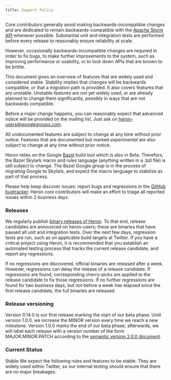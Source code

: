 ```yaml
---
title: Support Policy
---
```

Core contributors generally avoid making backwards-incompatible changes and are dedicated to remain backwards-compatible with the [Apache Storm API](http://storm.apache.org/) whenever possible. Substantial unit and integration tests are performed before every release to reasonably ensure reliability at scale.

However, occasionally backwards-incompatible changes are required in order to fix bugs, to make further improvements to the system, such as improving performance or usability, or to lock down APIs that are known to be brittle.

This document gives an overview of features that are widely used and considered stable. Stability implies that changes will be backwards compatible, or that a migration path is provided.  It also covers features that are unstable. Unstable features are not yet widely used, or are already planned to change them significantly, possibly in ways that are not backwards compatible.

Before a major change happens, you can reasonably expect that advanced notice will be provided on the mailing list. Just ask on heron-users@googlegroups.com.

All undocumented features are subject to change at any time without prior notice. Features that are documented but marked *experimental* are also subject to change at any time without prior notice.

Heron relies on the Google [Bazel](http://bazel.io) build tool which is also in Beta.  Therefore, the Bazel Skylark macro and rules language (anything written in a .bzl file) is still subject to change. The Bazel Google group is in the process of migrating Google to Skylark, and expect the macro language to stabilize as part of that process. 

Please help keep discover issues: report bugs and regressions in the [GitHub bugtracker](https://github.com/twitter/heron/issues). Heron core contributors will make an effort to triage all reported issues within 2 business days.

### Releases
We regularly publish [binary releases of Heron](https://github.com/twitter/heron/releases). To that end, release candidates are announced on heron-users; these are binaries that have passed all unit and integration tests. Over the next few days, regression tests are run, such as on applicable build targets at Twitter. If you have a critical project using Heron, it is recommended that you establish an automated testing process that tracks the current release candidate, and report any regressions.

If no regressions are discovered, official binaries are released after a week. However, regressions can delay the release of a release candidate. If regressions are found, corresponding cherry-picks are applied to the release candidate to fix those regressions. If no further regressions are found for two business days, but not before a week has elapsed since the first release candidate, the full binaries are released.

### Release versioning
Version 0.14.0 is our first release marking the start of our beta phase. Until version 1.0.0, we increase the MINOR version every time we reach a new milestone.
Version 1.0.0 marks the end of our beta phase; afterwards, we will label each release with a version number of the form MAJOR.MINOR.PATCH according to the [semantic version 2.0.0 document](http://semver.org/).

### Current Status
Stable
We expect the following rules and features to be stable. They are widely used within Twitter, so our internal testing should ensure that there are no major breakages.
